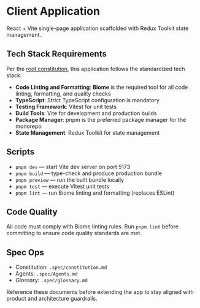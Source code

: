 # Client Application

React + Vite single-page application scaffolded with Redux Toolkit state management.

## Tech Stack Requirements

Per the [root constitution](../../../.spec/constitution.md#tech-stack-requirements), this application follows the standardized tech stack:

- **Code Linting and Formatting**: **Biome** is the required tool for all code linting, formatting, and quality checks
- **TypeScript**: Strict TypeScript configuration is mandatory
- **Testing Framework**: Vitest for unit tests
- **Build Tools**: Vite for development and production builds
- **Package Manager**: pnpm is the preferred package manager for the monorepo
- **State Management**: Redux Toolkit for state management

## Scripts
- `pnpm dev` — start Vite dev server on port 5173
- `pnpm build` — type-check and produce production bundle
- `pnpm preview` — run the built bundle locally
- `pnpm test` — execute Vitest unit tests
- `pnpm lint` — run Biome linting and formatting (replaces ESLint)

## Code Quality

All code must comply with Biome linting rules. Run `pnpm lint` before committing to ensure code quality standards are met.

## Spec Ops
- Constitution: `.spec/constitution.md`
- Agents: `.spec/Agents.md`
- Glossary: `.spec/glossary.md`

Reference these documents before extending the app to stay aligned with product and architecture guardrails.
